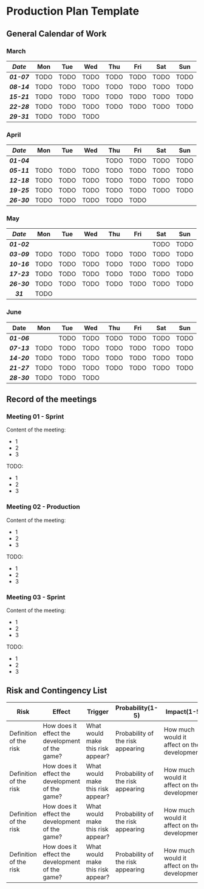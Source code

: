 # Production Plan Template

## **General Calendar of Work**

### March
|***Date***|Mon|Tue|Wed|Thu|Fri|Sat|Sun|
|:-:|:-:|:-:|:-:|:-:|:-:|:-:|:-:|
|***01-07***|TODO|TODO|TODO|TODO|TODO|TODO|TODO|
|***08-14***|TODO|TODO|TODO|TODO|TODO|TODO|TODO|
|***15-21***|TODO|TODO|TODO|TODO|TODO|TODO|TODO|
|***22-28***|TODO|TODO|TODO|TODO|TODO|TODO|TODO|
|***29-31***|TODO|TODO|TODO|||||

### April
|***Date***|Mon|Tue|Wed|Thu|Fri|Sat|Sun|
|:-:|:-:|:-:|:-:|:-:|:-:|:-:|:-:|
|***01-04***||||TODO|TODO|TODO|TODO|
|***05-11***|TODO|TODO|TODO|TODO|TODO|TODO|TODO|
|***12-18***|TODO|TODO|TODO|TODO|TODO|TODO|TODO|
|***19-25***|TODO|TODO|TODO|TODO|TODO|TODO|TODO|
|***26-30***|TODO|TODO|TODO|TODO|TODO|||

### May
|***Date***|Mon|Tue|Wed|Thu|Fri|Sat|Sun|
|:-:|:-:|:-:|:-:|:-:|:-:|:-:|:-:|
|***01-02***||||||TODO|TODO|
|***03-09***|TODO|TODO|TODO|TODO|TODO|TODO|TODO|
|***10-16***|TODO|TODO|TODO|TODO|TODO|TODO|TODO|
|***17-23***|TODO|TODO|TODO|TODO|TODO|TODO|TODO|
|***26-30***|TODO|TODO|TODO|TODO|TODO|TODO|TODO|
|***31***|TODO|||||||

### June
|Date|Mon|Tue|Wed|Thu|Fri|Sat|Sun|
|:-:|:-:|:-:|:-:|:-:|:-:|:-:|:-:|
|***01-06***||TODO|TODO|TODO|TODO|TODO|TODO|
|***07-13***|TODO|TODO|TODO|TODO|TODO|TODO|TODO|
|***14-20***|TODO|TODO|TODO|TODO|TODO|TODO|TODO|
|***21-27***|TODO|TODO|TODO|TODO|TODO|TODO|TODO|
|***28-30***|TODO|TODO|TODO|||||

## Record of the meetings
### Meeting 01 - Sprint
Content of the meeting:
- 1
- 2
- 3

TODO:
- 1
- 2
- 3

### Meeting 02 - Production
Content of the meeting:
- 1
- 2
- 3

TODO:
- 1
- 2
- 3

### Meeting 03 - Sprint
Content of the meeting:
- 1
- 2
- 3

TODO:
- 1
- 2
- 3

## Risk and Contingency List

|Risk|Effect|Trigger|Probability(1-5)|Impact(1-5)|Contingency Plan|
|---|---|---|---|---|---|
|Definition of the risk|How does it effect the development of the game?|What would make this risk appear?|Probability of the risk appearing|How much would it affect on the development?|How can we solve this problem if it appears?|
|Definition of the risk|How does it effect the development of the game?|What would make this risk appear?|Probability of the risk appearing|How much would it affect on the development?|How can we solve this problem if it appears?|
|Definition of the risk|How does it effect the development of the game?|What would make this risk appear?|Probability of the risk appearing|How much would it affect on the development?|How can we solve this problem if it appears?|
|Definition of the risk|How does it effect the development of the game?|What would make this risk appear?|Probability of the risk appearing|How much would it affect on the development?|How can we solve this problem if it appears?|
